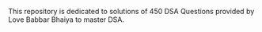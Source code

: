 This repository is dedicated to solutions of 450 DSA Questions provided by Love Babbar Bhaiya to master DSA.
